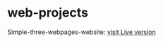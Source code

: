 # web-projects

Simple-three-webpages-website:
[visit Live version](https://rawcdn.githack.com/Abdelhamid-khamis/web-projects/045f3eefe00e5ed698884e20131aa1ca92ad6576/simple-three-pages-website/index.html)
